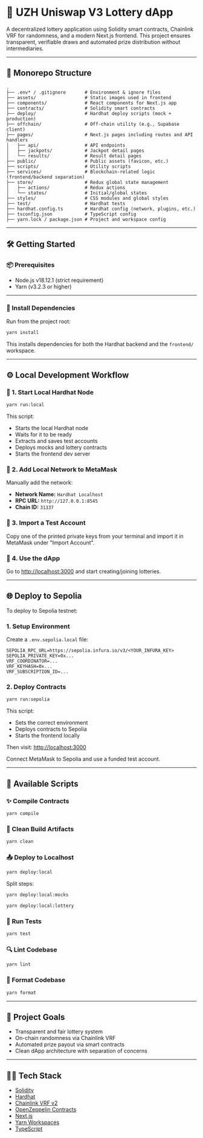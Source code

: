 # 🎰 UZH Uniswap V3 Lottery dApp

A decentralized lottery application using Solidity smart contracts, Chainlink VRF for randomness, and a modern Next.js frontend. This project ensures transparent, verifiable draws and automated prize distribution without intermediaries.

---

## 🧱 Monorepo Structure

```
.
├── .env* / .gitignore       # Environment & ignore files
├── assets/                  # Static images used in frontend
├── components/              # React components for Next.js app
├── contracts/               # Solidity smart contracts
├── deploy/                  # Hardhat deploy scripts (mock + production)
├── offchain/                # Off-chain utility (e.g., Supabase client)
├── pages/                   # Next.js pages including routes and API handlers
│   ├── api/                 # API endpoints
│   ├── jackpots/            # Jackpot detail pages
│   └── results/             # Result detail pages
├── public/                  # Public assets (favicon, etc.)
├── scripts/                 # Utility scripts
├── services/                # Blockchain-related logic (frontend/backend separation)
├── store/                   # Redux global state management
│   ├── actions/             # Redux actions
│   └── states/              # Initial/global states
├── styles/                  # CSS modules and global styles
├── test/                    # Hardhat tests
├── hardhat.config.ts        # Hardhat config (network, plugins, etc.)
├── tsconfig.json            # TypeScript config
├── yarn.lock / package.json # Project and workspace config
```

---

## 🛠️ Getting Started

### 📦 Prerequisites

- Node.js v18.12.1 (strict requirement)
- Yarn (v3.2.3 or higher)

---

### 🚀 Install Dependencies

Run from the project root:

```bash
yarn install
```

This installs dependencies for both the Hardhat backend and the `frontend/` workspace.

---

## ⚙️ Local Development Workflow

### 🔁 1. Start Local Hardhat Node

```bash
yarn run:local
```

This script:

- Starts the local Hardhat node
- Waits for it to be ready
- Extracts and saves test accounts
- Deploys mocks and lottery contracts
- Starts the frontend dev server

### 🧪 2. Add Local Network to MetaMask

Manually add the network:

- **Network Name:** `Hardhat Localhost`
- **RPC URL:** `http://127.0.0.1:8545`
- **Chain ID:** `31337`

### 🔐 3. Import a Test Account

Copy one of the printed private keys from your terminal and import it in MetaMask under "Import Account".

### 🎰 4. Use the dApp

Go to [http://localhost:3000](http://localhost:3000) and start creating/joining lotteries.

---

## 🌐 Deploy to Sepolia

To deploy to Sepolia testnet:

### 1. Setup Environment

Create a `.env.sepolia.local` file:

```dotenv
SEPOLIA_RPC_URL=https://sepolia.infura.io/v3/<YOUR_INFURA_KEY>
SEPOLIA_PRIVATE_KEY=0x...
VRF_COORDINATOR=...
VRF_KEYHASH=0x...
VRF_SUBSCRIPTION_ID=...
```

### 2. Deploy Contracts

```bash
yarn run:sepolia
```

This script:

- Sets the correct environment
- Deploys contracts to Sepolia
- Starts the frontend locally

Then visit:
[http://localhost:3000](http://localhost:3000)

Connect MetaMask to Sepolia and use a funded test account.

---

## 🔧 Available Scripts

### ✨ Compile Contracts

```bash
yarn compile
```

### 🧼 Clean Build Artifacts

```bash
yarn clean
```

### 📤 Deploy to Localhost

```bash
yarn deploy:local
```

Split steps:

```bash
yarn deploy:local:mocks
```

```bash
yarn deploy:local:lottery
```

### 🧪 Run Tests

```bash
yarn test
```

### 🔍 Lint Codebase

```bash
yarn lint
```

### 💅 Format Codebase

```bash
yarn format
```

---

## 🧠 Project Goals

- Transparent and fair lottery system
- On-chain randomness via Chainlink VRF
- Automated prize payout via smart contracts
- Clean dApp architecture with separation of concerns

---

## 🧑‍💻 Tech Stack

- [Solidity](https://soliditylang.org/)
- [Hardhat](https://hardhat.org/)
- [Chainlink VRF v2](https://docs.chain.link/vrf/)
- [OpenZeppelin Contracts](https://docs.openzeppelin.com/contracts/)
- [Next.js](https://nextjs.org/)
- [Yarn Workspaces](https://classic.yarnpkg.com/en/docs/workspaces/)
- [TypeScript](https://www.typescriptlang.org/)
